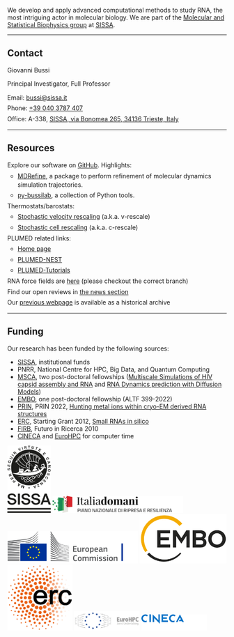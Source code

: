 
We develop and apply advanced computational methods to study RNA, the most intriguing actor in molecular biology.
We are part of the <a target="_blank" href="https://msb.sissa.it">Molecular and Statistical Biophysics group</a>
at <a target="_blank" href="https://www.sissa.it">SISSA</a>.

---

## Contact

Giovanni Bussi

Principal Investigator, Full Professor  

<ul class="tight-list">
<li><i class="fas fa-envelope"></i> Email: <a target="_blank" href="mailto:bussi@sissa.it">bussi@sissa.it</a></li>
<li><i class="fas fa-phone"></i> Phone: <a target="_blank" href="tel:+390403787407">+39 040 3787 407</a></li>
<li><i class="fas fa-location-dot"></i> Office: A-338, <a target="_blank" href="https://maps.app.goo.gl/tNTxGpG9mjJVxbsX8">SISSA, via Bonomea 265, 34136 Trieste, Italy</a></li>
</ul>

---

## Resources

<ul class="tight-list">
<li><i class="fab fa-github"></i> Explore our software on <a target="_blank" href="https://github.com/bussilab">GitHub</a>. Highlights:
  <ul>
    <li><a target="_blank" href="https://github.com/bussilab/MDRefine">MDRefine</a>, a package to perform refinement of molecular dynamics simulation trajectories.</li>
    <li><a target="_blank" href="https://github.com/bussilab/py-bussilab">py-bussilab</a>, a collection of Python tools.</li>
  </ul>
</li>
  <li><i class="fa-solid fa-temperature-half"></i> Thermostats/barostats:
    <ul>
      <li><a target="_blank" href="https://github.com/GiovanniBussi/StochasticVelocityRescaling">Stochastic velocity rescaling</a> (a.k.a. v-rescale)</li>
      <li><a target="_blank" href="https://github.com/bussilab/crescale">Stochastic cell rescaling</a> (a.k.a. c-rescale)</li>
    </ul>
  </li>
    <li><i class="fas fa-crow"></i> PLUMED related links:
    <ul>
      <li><a target="_blank" href="https://www.plumed.org">Home page</a></li>
      <li><a target="_blank" href="https://www.plumed-nest.org">PLUMED-NEST</a></li>
      <li><a target="_blank" href="https://www.plumed-tutorials.org">PLUMED-Tutorials</a></li>
    </ul>
  </li>
<li><i class="fa-solid fa-dna"></i>RNA force fields are <a target="_blank" href="https://github.com/srnas/ff">here</a> (please checkout the correct branch)</li>
<li><i class="fas fa-clipboard"></i> Find our open reviews in <a target="_blank" href="./news?query=prereview.org">the news section</a></li>
<li><i class="fas fa-box-archive"></i> Our <a target="_blank" href="https://sites.google.com/site/giovannibussi">previous webpage</a> is available as a historical archive</li>
</ul>

---

## Funding

Our research has been funded by the following sources:
- [SISSA](https://www.sissa.it/), institutional funds
- PNRR, National Centre for HPC, Big Data, and Quantum Computing
- [MSCA](https://marie-sklodowska-curie-actions.ec.europa.eu/), two post-doctoral fellowships ([Multiscale Simulations of HIV capsid assembly and RNA](https://cordis.europa.eu/project/id/101109916) and [RNA Dynamics prediction with Diffusion Models](https://cordis.europa.eu/project/id/101152924))
- [EMBO](https://www.embo.org), one post-doctoral fellowship (ALTF 399-2022)
- [PRIN](https://prin.mur.gov.it/), PRIN 2022, [Hunting metal ions within cryo-EM derived RNA structures](https://bussilab.github.io/prin2022)
- [ERC](https://erc.europa.eu/), Starting Grant 2012, [Small RNAs in silico](http://www.srnas.sissa.it/home/)
- [FIRB](https://firb.miur.it/), Futuro in Ricerca 2010
- [CINECA](https://www.cineca.it) and [EuroHPC](https://eurohpc-ju.europa.eu) for computer time


<img src="logos/SISSA.png" alt="SISSA Logo"  width="100"/>
<img src="logos/PNRR.svg" alt="PNRR Logo" width="300"/> 
<img src="logos/EuropeanCommission.svg"  alt="European Commission Logo" width="300"/> 
<img src="logos/EMBO.svg" alt="EMBO Logo" width="200"/> 
<img src="logos/ERC.svg" alt="ERC Logo" width="150"/> 
<img src="logos/EuroHPC.svg" alt="EuroHPC Logo" width="150"/> 
<img src="logos/hpccineca.svg" alt="CINECA HPC Logo" width="150"/> 


<style>
  .tight-list {
      list-style: none; /* Remove bullets */
      padding: 0;
      margin: 0;
  }

  .tight-list li {
      margin: 5px 0; /* Reduce vertical spacing */
      line-height: 1.4; /* Adjust for readability */
  }
</style>

